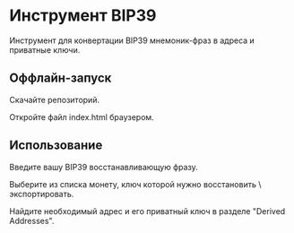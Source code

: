 
# Инструмент BIP39

Инструмент для конвертации BIP39 мнемоник-фраз в адреса и приватные ключи.

## Оффлайн-запуск
Скачайте репозиторий.

Откройте файл index.html браузером.

## Использование

Введите вашу BIP39 восстанавливающую фразу.

Выберите из списка монету, ключ которой нужно восстановить \ экспортировать.

Найдите необходимый адрес и его приватный ключ в разделе "Derived Addresses".
